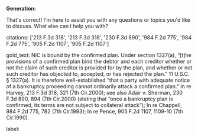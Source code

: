**Generation:**

 That's correct! I'm here to assist you with any questions or topics you'd like to discuss. What else can I help you with?

citations: ['213 F.3d 318', '213 F.3d 318', '230 F.3d 890', '984 F.2d 775', '984 F.2d 775', '905 F.2d 1107', '905 F.2d 1107']

gold_text: NIC is bound by the confirmed plan. Under section 1327(a), “[t]he provisions of a confirmed plan bind the debtor and each creditor whether or not the claim of such creditor is provided for by the plan, and whether or not such creditor has objected to, accepted, or has rejected the plan.” 11 U.S.C. § 1327(a). It is therefore well-established “that a party with adequate notice of a bankruptcy proceeding cannot ordinarily attack a confirmed plan.” In re Harvey, 213 F.3d 318, 321 (7th Cir.2000); see also Adair v. Sherman, 230 F.3d 890, 894 (7th Cir.2000) (stating that “once a bankruptcy plan is confirmed, its terms are not subject to collateral attack”); In re Chappell, 984 F.2d 775, 782 (7th Cir.1993); In re Pence, 905 F.2d 1107, 1109-10 (7th Cir.1990).

label: 